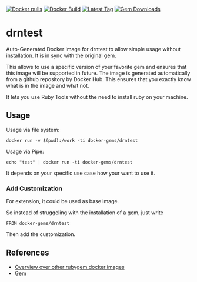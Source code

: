 [![Docker pulls](https://img.shields.io/docker/pulls/rubygem/drntest.svg)](https://hub.docker.com/r/rubygem/drntest/)
[![Docker Build](https://img.shields.io/docker/automated/rubygem/drntest.svg)](https://hub.docker.com/r/rubygem/drntest/)
[![Latest Tag](https://img.shields.io/github/tag/docker-rubygem/drntest.svg)](https://hub.docker.com/r/rubygem/drntest/)
[![Gem Downloads](https://img.shields.io/gem/dt/drntest.svg)](https://rubygems.org/gems/drntest/)
# drntest

Auto-Generated Docker image for drntest to allow simple usage without installation.
It is in sync with the original gem.

This allows to use a specific version of your favorite gem and ensures that this image will be supported in future.
The image is generated automatically from a github repository by Docker Hub.
This ensures that you exactly know what is in the image and what not.

It lets you use Ruby Tools without the need to install ruby on your machine.

## Usage

Usage via file system:

`docker run -v $(pwd):/work -ti docker-gems/drntest`

Usage via Pipe:

`echo "test" | docker run -ti docker-gems/drntest`

It depends on your specific use case how your want to use it.

### Add Customization

For extension, it could be used as base image.

So instead of struggeling with the installation of a gem, just write

`FROM docker-gems/drntest`

Then add the customization.

## References

 - [Overview over other rubygem docker images](https://github.com/thinkbot/docker-rubygem)
 - [Gem](https://rubygems.org/gems/drntest/)
